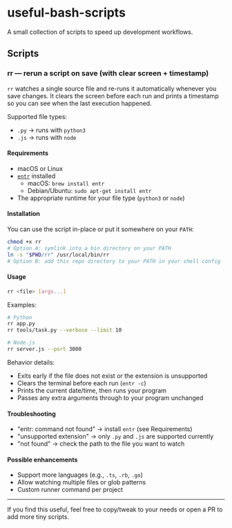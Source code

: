 # useful-bash-scripts

A small collection of scripts to speed up development workflows.

## Scripts

### rr — rerun a script on save (with clear screen + timestamp)

`rr` watches a single source file and re-runs it automatically whenever you save changes. It clears the screen before each run and prints a timestamp so you can see when the last execution happened.

Supported file types:
- `.py` → runs with `python3`
- `.js` → runs with `node`

#### Requirements
- macOS or Linux
- [`entr`](https://eradman.com/entrproject/) installed
  - macOS: `brew install entr`
  - Debian/Ubuntu: `sudo apt-get install entr`
- The appropriate runtime for your file type (`python3` or `node`)

#### Installation
You can use the script in-place or put it somewhere on your `PATH`:

```bash
chmod +x rr
# Option A: symlink into a bin directory on your PATH
ln -s "$PWD/rr" /usr/local/bin/rr
# Option B: add this repo directory to your PATH in your shell config
```

#### Usage

```bash
rr <file> [args...]
```

Examples:

```bash
# Python
rr app.py
rr tools/task.py --verbose --limit 10

# Node.js
rr server.js --port 3000
```

Behavior details:
- Exits early if the file does not exist or the extension is unsupported
- Clears the terminal before each run (`entr -c`)
- Prints the current date/time, then runs your program
- Passes any extra arguments through to your program unchanged

#### Troubleshooting
- "entr: command not found" → install `entr` (see Requirements)
- "unsupported extension" → only `.py` and `.js` are supported currently
- "not found" → check the path to the file you want to watch

#### Possible enhancements
- Support more languages (e.g., `.ts`, `.rb`, `.go`)
- Allow watching multiple files or glob patterns
- Custom runner command per project

---

If you find this useful, feel free to copy/tweak to your needs or open a PR to add more tiny scripts.
